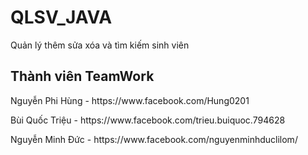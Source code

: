 # QLSV_JAVA
Quản lý thêm sửa xóa và tìm kiếm sinh viên
<h2>Thành viên TeamWork </h2>
<p>Nguyễn Phi Hùng - https://www.facebook.com/Hung0201<p>
<p>Bùi Quốc Triệu - https://www.facebook.com/trieu.buiquoc.794628<p>
<p>Nguyễn Minh Đức - https://www.facebook.com/nguyenminhduclilom/</p>
